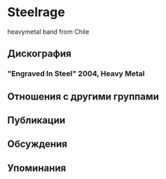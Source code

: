 # Steelrage

heavymetal band from Chile

## Дискография

### "Engraved In Steel" 2004, Heavy Metal




## Отношения с другими группами


## Публикации


## Обсуждения


## Упоминания

